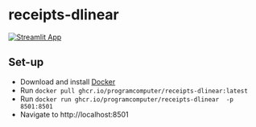 # receipts-dlinear
[![Streamlit App](https://static.streamlit.io/badges/streamlit_badge_black_white.svg)](https://receipts-dlinear.streamlit.app)

## Set-up
* Download and install [Docker](https://docs.docker.com/engine/install/)
* Run `docker pull ghcr.io/programcomputer/receipts-dlinear:latest`
* Run `docker run ghcr.io/programcomputer/receipts-dlinear  -p 8501:8501`
* Navigate to http://localhost:8501
